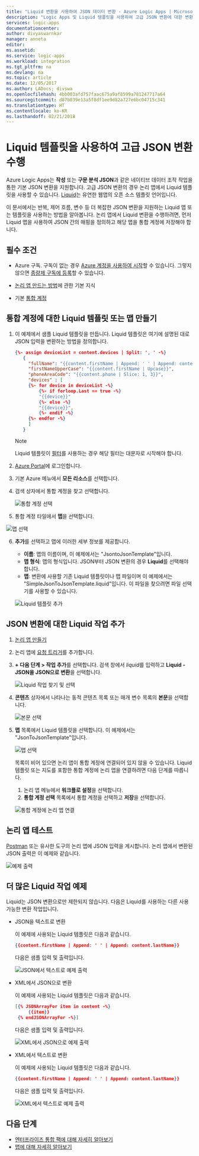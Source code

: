 ```yaml
---
title: "Liquid 변환을 사용하여 JSON 데이터 변환 - Azure Logic Apps | Microsoft Docs"
description: "Logic Apps 및 Liquid 템플릿을 사용하여 고급 JSON 변환에 대한 변환 또는 맵을 만듭니다."
services: logic-apps
documentationcenter: 
author: divyaswarnkar
manager: anneta
editor: 
ms.assetid: 
ms.service: logic-apps
ms.workload: integration
ms.tgt_pltfrm: na
ms.devlang: na
ms.topic: article
ms.date: 12/05/2017
ms.author: LADocs; divswa
ms.openlocfilehash: 4bb003afd757faac675a9af8599a781247717a64
ms.sourcegitcommit: d87b039e13a5f8df1ee9d82a727e6bc04715c341
ms.translationtype: HT
ms.contentlocale: ko-KR
ms.lasthandoff: 02/21/2018
---
```

# <a name="perform-advanced-json-transformations-with-a-liquid-template"></a>Liquid 템플릿을 사용하여 고급 JSON 변환 수행

Azure Logic Apps는 **작성** 또는 **구문 분석 JSON**과 같은 네이티브 데이터 조작 작업을 통한 기본 JSON 변환을 지원합니다. 고급 JSON 변환의 경우 논리 앱에서 Liquid 템플릿을 사용할 수 있습니다. 
[Liquid](https://shopify.github.io/liquid/)는 유연한 웹앱의 오픈 소스 템플릿 언어입니다.
 
이 문서에서는 반복, 제어 흐름, 변수 등 더 복잡한 JSON 변환을 지원하는 Liquid 맵 또는 템플릿을 사용하는 방법을 알아봅니다. 논리 앱에서 Liquid 변환을 수행하려면, 먼저 Liquid 맵을 사용하여 JSON 간의 매핑을 정의하고 해당 맵을 통합 계정에 저장해야 합니다.

## <a name="prerequisites"></a>필수 조건

* Azure 구독. 구독이 없는 경우 [Azure 계정을 사용하여 시작](https://azure.microsoft.com/free/)할 수 있습니다. 그렇지 않으면 [종량제 구독에 등록](https://azure.microsoft.com/pricing/purchase-options/)할 수 있습니다.

* [논리 앱 만드는 방법](../logic-apps/quickstart-create-first-logic-app-workflow.md)에 관한 기본 지식

* 기본 [통합 계정](logic-apps-enterprise-integration-create-integration-account.md)


## <a name="create-a-liquid-template-or-map-for-your-integration-account"></a>통합 계정에 대한 Liquid 템플릿 또는 맵 만들기

1. 이 예제에서 샘플 Liquid 템플릿을 만듭니다. Liquid 템플릿은 여기에 설명된 대로 JSON 입력을 변환하는 방법을 정의합니다.

   ``` json
   {%- assign deviceList = content.devices | Split: ', ' -%}
      {
        "fullName": "{{content.firstName | Append: ' ' | Append: content.lastName}}",
        "firstNameUpperCase": "{{content.firstName | Upcase}}",
        "phoneAreaCode": "{{content.phone | Slice: 1, 3}}",
        "devices" : [
        {%- for device in deviceList -%}
            {%- if forloop.Last == true -%}
            "{{device}}"
            {%- else -%}
            "{{device}}",
            {%- endif -%}
        {%- endfor -%}
        ]
      }
   ```
   > [!NOTE]
   > Liquid 템플릿이 [필터](https://shopify.github.io/liquid/basics/introduction/#filters)를 사용하는 경우 해당 필터는 대문자로 시작해야 합니다. 

2. [Azure Portal](https://portal.azure.com)에 로그인합니다.

3. 기본 Azure 메뉴에서 **모든 리소스**를 선택합니다. 

4. 검색 상자에서 통합 계정을 찾고 선택합니다.

   ![통합 계정 선택](./media/logic-apps-enterprise-integration-liquid-transform/select-integration-account.png)

5.  통합 계정 타일에서 **맵**을 선택합니다.

   ![맵 선택](./media/logic-apps-enterprise-integration-liquid-transform/add-maps.png)

6. **추가**를 선택하고 맵에 이러한 세부 정보를 제공합니다.

   * **이름**: 맵의 이름이며, 이 예제에서는 "JsontoJsonTemplate"입니다.
   * **맵 형식**: 맵의 형식입니다. JSON부터 JSON 변환의 경우 **Liquid**를 선택해야 합니다.
   * **맵**: 변환에 사용할 기존 Liquid 템플릿이나 맵 파일이며 이 예제에서는 "SimpleJsonToJsonTemplate.liquid"입니다. 이 파일을 찾으려면 파일 선택기를 사용할 수 있습니다.

   ![Liquid 템플릿 추가](./media/logic-apps-enterprise-integration-liquid-transform/add-liquid-template.png)
    
## <a name="add-the-liquid-action-for-json-transformation"></a>JSON 변환에 대한 Liquid 작업 추가

1. [논리 앱 만들기](../logic-apps/quickstart-create-first-logic-app-workflow.md)

2. 논리 앱에 [요청 트리거](../connectors/connectors-native-reqres.md#use-the-http-request-trigger)를 추가합니다.

3. **+ 다음 단계 > 작업 추가**를 선택합니다. 검색 창에서 *liquid*를 입력하고 **Liquid - JSON을 JSON으로 변환**을 선택합니다.

   ![Liquid 작업 찾기 및 선택](./media/logic-apps-enterprise-integration-liquid-transform/search-action-liquid.png)

4. **콘텐츠** 상자에서 나타나는 동적 콘텐츠 목록 또는 매개 변수 목록의 **본문**을 선택합니다.
  
   ![본문 선택](./media/logic-apps-enterprise-integration-liquid-transform/select-body.png)
 
5. **맵** 목록에서 Liquid 템플릿을 선택합니다. 이 예제에서는 "JsonToJsonTemplate"입니다.

   ![맵 선택](./media/logic-apps-enterprise-integration-liquid-transform/select-map.png)

   목록이 비어 있으면 논리 앱이 통합 계정에 연결되어 있지 않을 수 있습니다. 
   Liquid 템플릿 또는 지도를 포함한 통합 계정에 논리 앱을 연결하려면 다음 단계를 따릅니다.

   1. 논리 앱 메뉴에서 **워크플로 설정**을 선택합니다.
   2. **통합 계정 선택** 목록에서 통합 계정을 선택하고 **저장**을 선택합니다.

   ![통합 계정에 논리 앱 연결](./media/logic-apps-enterprise-integration-liquid-transform/link-integration-account.png)

## <a name="test-your-logic-app"></a>논리 앱 테스트

[Postman](https://www.getpostman.com/postman) 또는 유사한 도구의 논리 앱에 JSON 입력을 게시합니다. 논리 앱에서 변환된 JSON 출력은 이 예제와 같습니다.
  
![예제 출력](./media/logic-apps-enterprise-integration-liquid-transform/example-output-jsontojson.png)

## <a name="more-liquid-action-examples"></a>더 많은 Liquid 작업 예제
Liquid는 JSON 변환으로만 제한되지 않습니다. 다음은 Liquid를 사용하는 다른 사용 가능한 변환 작업입니다.

* JSON을 텍스트로 변환
  
  이 예제에 사용되는 Liquid 템플릿은 다음과 같습니다.
   
   ``` json
   {{content.firstName | Append: ' ' | Append: content.lastName}}
   ```
   다음은 샘플 입력 및 출력입니다.
  
   ![JSON에서 텍스트로 예제 출력](./media/logic-apps-enterprise-integration-liquid-transform/example-output-jsontotext.png)

* XML에서 JSON으로 변환
  
  이 예제에 사용되는 Liquid 템플릿은 다음과 같습니다.
   
   ``` json
   [{% JSONArrayFor item in content -%}
        {{item}}
    {% endJSONArrayFor -%}]
   ```
   다음은 샘플 입력 및 출력입니다.

   ![XML에서 JSON으로 예제 출력](./media/logic-apps-enterprise-integration-liquid-transform/example-output-xmltojson.png)

* XML에서 텍스트로 변환
  
  이 예제에 사용되는 Liquid 템플릿은 다음과 같습니다.

   ``` json
   {{content.firstName | Append: ' ' | Append: content.lastName}}
   ```

   다음은 샘플 입력 및 출력입니다.

   ![XML에서 텍스트로 예제 출력](./media/logic-apps-enterprise-integration-liquid-transform/example-output-xmltotext.png)

## <a name="next-steps"></a>다음 단계

* [엔터프라이즈 통합 팩에 대해 자세히 알아보기](../logic-apps/logic-apps-enterprise-integration-overview.md "엔터프라이즈 통합 팩에 대해 알아보기")  
* [맵에 대해 자세히 알아보기](../logic-apps/logic-apps-enterprise-integration-maps.md "엔터프라이즈 통합 맵에 대해 알아보기")  

